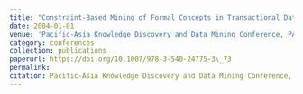 ```yaml
---
title: "Constraint-Based Mining of Formal Concepts in Transactional Data"
date: 2004-01-01
venue: 'Pacific-Asia Knowledge Discovery and Data Mining Conference, PAKDD'
category: conferences
collection: publications
paperurl: https://doi.org/10.1007/978-3-540-24775-3\_73
permalink: 
citation: Pacific-Asia Knowledge Discovery and Data Mining Conference, PAKDD.
---
```

